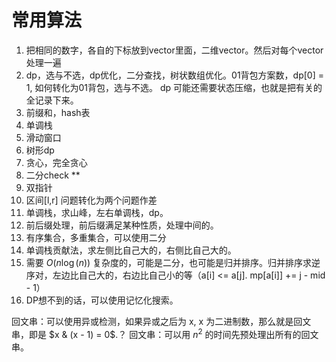 # 常用算法

1. 把相同的数字，各自的下标放到vector里面，二维vector。然后对每个vector处理一遍
2. dp，选与不选，dp优化，二分查找，树状数组优化。01背包方案数，dp[0] = 1, 如何转化为01背包，选与不选。
   dp 可能还需要状态压缩，也就是把有关的全记录下来。
3. 前缀和，hash表
4. 单调栈
5. 滑动窗口
6. 树形dp
7. 贪心，完全贪心
8. 二分check **
9. 双指针
10. 区间[l,r] 问题转化为两个问题作差
11. 单调栈，求山峰，左右单调栈，dp。
12. 前后缀处理，前后缀满足某种性质，处理中间的。
13. 有序集合，多重集合，可以使用二分
14. 单调栈贡献法，求左侧比自己大的，右侧比自己大的。
15. 需要 $O(n\log(n))$ 复杂度的，可能是二分，也可能是归并排序。归并排序求逆序对，左边比自己大的，右边比自己小的等（a[i] <= a[j]. mp[a[i]] += j - mid - 1）
16. DP想不到的话，可以使用记忆化搜索。

回文串：可以使用异或检测，如果异或之后为 x, x 为二进制数，那么就是回文串，即是 $x & (x - 1) = 0$.？
回文串：可以用 $n^2$ 的时间先预处理出所有的回文串。
